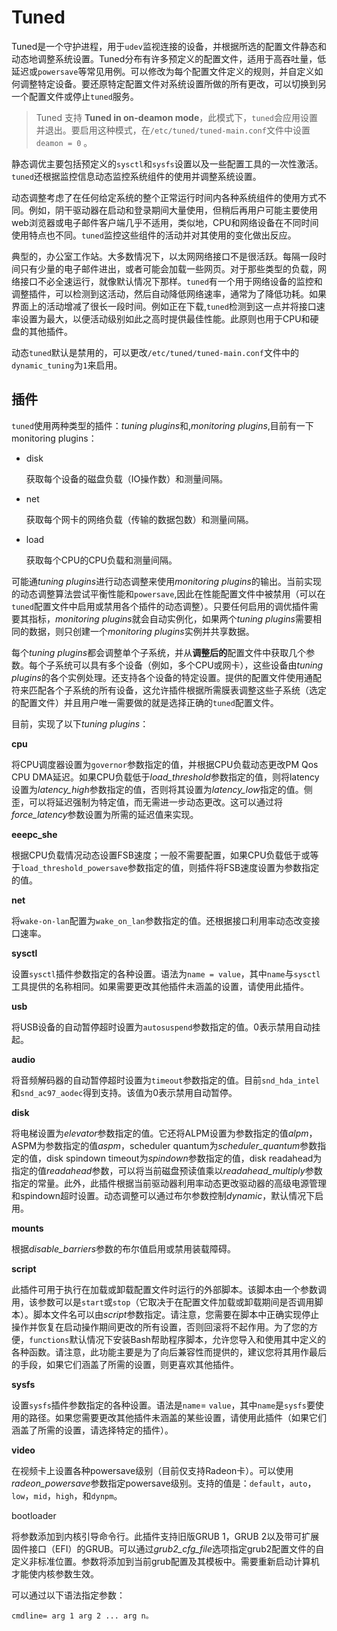 # Tuned

Tuned是一个守护进程，用于`udev`监视连接的设备，并根据所选的配置文件静态和动态地调整系统设置。Tuned分布有许多预定义的配置文件，适用于高吞吐量，低延迟或`powersave`等常见用例。可以修改为每个配置文件定义的规则，并自定义如何调整特定设备。要还原特定配置文件对系统设置所做的所有更改，可以切换到另一个配置文件或停止`tuned`服务。

> Tuned 支持 **Tuned in on-deamon mode**，此模式下，`tuned`会应用设置并退出。要启用这种模式，在`/etc/tuned/tuned-main.conf`文件中设置`deamon = 0` 。

静态调优主要包括预定义的`sysctl`和`sysfs`设置以及一些配置工具的一次性激活。`tuned`还根据监控信息动态监控系统组件的使用并调整系统设置。

动态调整考虑了在任何给定系统的整个正常运行时间内各种系统组件的使用方式不同。例如，阴干驱动器在启动和登录期间大量使用，但稍后再用户可能主要使用web浏览器或电子邮件客户端几乎不适用，类似地，CPU和网络设备在不同时间使用特点也不同。`tuned`监控这些组件的活动并对其使用的变化做出反应。

典型的，办公室工作站。大多数情况下，以太网网络接口不是很活跃。每隔一段时间只有少量的电子邮件进出，或者可能会加载一些网页。对于那些类型的负载，网络接口不必全速运行，就像默认情况下那样。`tuned`有一个用于网络设备的监控和调整插件，可以检测到这活动，然后自动降低网络速率，通常为了降低功耗。如果界面上的活动增减了很长一段时间。例如正在下载,`tuned`检测到这一点并将接口速率设置为最大，以便活动级别如此之高时提供最佳性能。此原则也用于CPU和硬盘的其他插件。

动态`tuned`默认是禁用的，可以更改`/etc/tuned/tuned-main.conf`文件中的`dynamic_tuning`为`1`来启用。

## 插件

`tuned`使用两种类型的插件：*tuning plugins*和,*monitoring plugins*,目前有一下monitoring plugins：

- disk

  获取每个设备的磁盘负载（IO操作数）和测量间隔。

- net

  获取每个网卡的网络负载（传输的数据包数）和测量间隔。

- load

  获取每个CPU的CPU负载和测量间隔。

可能通*tuning plugins*进行动态调整来使用*monitoring plugins*的输出。当前实现的动态调整算法尝试平衡性能和`powersave`,因此在性能配置文件中被禁用（可以在`tuned`配置文件中启用或禁用各个插件的动态调整）。只要任何启用的调优插件需要其指标，*monitoring plugins*就会自动实例化，如果两个*tuning plugins*需要相同的数据，则只创建一个*monitoring plugins*实例并共享数据。

每个*tuning plugins*都会调整单个子系统，并从**调整后的**配置文件中获取几个参数。每个子系统可以具有多个设备（例如，多个CPU或网卡），这些设备由*tuning plugins*的各个实例处理。还支持各个设备的特定设置。提供的配置文件使用通配符来匹配各个子系统的所有设备，这允许插件根据所需膜表调整这些子系统（选定的配置文件）并且用户唯一需要做的就是选择正确的`tuned`配置文件。

目前，实现了以下*tuning plugins*：

**cpu**

​	将CPU调度器设置为`governor`参数指定的值，并根据CPU负载动态更改PM Qos CPU DMA延迟。如果CPU负载低于*load_threshold*参数指定的值，则将latency设置为*latency_high*参数指定的值，否则将其设置为*latency_low*指定的值。侧歪，可以将延迟强制为特定值，而无需进一步动态更改。这可以通过将*force_latency*参数设置为所需的延迟值来实现。



**eeepc_she**

​	根据CPU负载情况动态设置FSB速度；一般不需要配置，如果CPU负载低于或等于`load_threshold_powersave`参数指定的值，则插件将FSB速度设置为参数指定的值。

**net**

​	将`wake-on-lan`配置为`wake_on_lan`参数指定的值。还根据接口利用率动态改变接口速率。

**sysctl**

​	设置`sysctl`插件参数指定的各种设置。语法为`name = value`，其中`name`与`sysctl`工具提供的名称相同。如果需要更改其他插件未涵盖的设置，请使用此插件。

**usb**

​	将USB设备的自动暂停超时设置为`autosuspend`参数指定的值。0表示禁用自动挂起。

**audio**

​	将音频解码器的自动暂停超时设置为`timeout`参数指定的值。目前`snd_hda_intel`和`snd_ac97_aodec`得到支持。该值为0表示禁用自动暂停。

**disk**

将电梯设置为*elevator*参数指定的值。它还将ALPM设置为参数指定的值*alpm*，ASPM为参数指定的值*aspm*，scheduler quantum为*scheduler_quantum*参数指定的值，disk spindown timeout为*spindown*参数指定的值，disk readahead为指定的值*readahead*参数，可以将当前磁盘预读值乘以*readahead_multiply*参数指定的常量。此外，此插件根据当前驱动器利用率动态更改驱动器的高级电源管理和spindown超时设置。动态调整可以通过布尔参数控制*dynamic*，默认情况下启用。

**mounts**

根据*disable_barriers*参数的布尔值启用或禁用装载障碍。

**script**

此插件可用于执行在加载或卸载配置文件时运行的外部脚本。该脚本由一个参数调用，该参数可以是`start`或`stop`（它取决于在配置文件加载或卸载期间是否调用脚本）。脚本文件名可以由*script*参数指定。请注意，您需要在脚本中正确实现停止操作并恢复在启动操作期间更改的所有设置，否则回滚将不起作用。为了您的方便，`functions`默认情况下安装Bash帮助程序脚本，允许您导入和使用其中定义的各种函数。请注意，此功能主要是为了向后兼容性而提供的，建议您将其用作最后的手段，如果它们涵盖了所需的设置，则更喜欢其他插件。

**sysfs**

设置`sysfs`插件参数指定的各种设置。语法是`name`= `value`，其中`name`是`sysfs`要使用的路径。如果您需要更改其他插件未涵盖的某些设置，请使用此插件（如果它们涵盖了所需的设置，请选择特定的插件）。

**video**

在视频卡上设置各种powersave级别（目前仅支持Radeon卡）。可以使用*radeon_powersave*参数指定powersave级别。支持的值是：`default`，`auto`，`low`，`mid`，`high`，和`dynpm`。

bootloader

将参数添加到内核引导命令行。此插件支持旧版GRUB 1，GRUB 2以及带可扩展固件接口（EFI）的GRUB。可以通过*grub2_cfg_file*选项指定grub2配置文件的自定义非标准位置。参数将添加到当前grub配置及其模板中。需要重新启动计算机才能使内核参数生效。

可以通过以下语法指定参数：

``` 
cmdline= arg 1 arg 2 ... arg n。
```